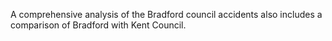 A comprehensive analysis of the Bradford council accidents also includes a comparison of Bradford with Kent Council.
